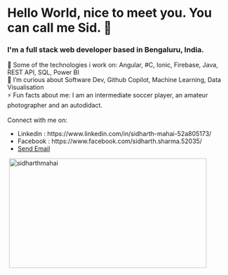 <h1>Hello World, nice to meet you. You can call me Sid. 👋</h1>
<h3>I'm a full stack web developer based in Bengaluru, India.</h3>

🔭 Some of the technologies i work on: Angular, #C, Ionic, Firebase, Java, REST API, SQL, Power BI
<br>
🌱 I’m curious about Software Dev, Github Copilot, Machine Learning, Data Visualisation
<br>
⚡ Fun facts about me: I am an intermediate soccer player, an amateur photographer and an autodidact.
<br><br>
Connect with me on: 
<ul>
  <li>Linkedin : https://www.linkedin.com/in/sidharth-mahai-52a805173/ </li>
  <li>Facebook : https://www.facebook.com/sidharth.sharma.52035/ </li>
  <li><a href = "mailto: sidharth.mahai.work@gmail.com">Send Email</a></li>
</ul>
<p>&nbsp;<img align="center" src="https://github-readme-stats.vercel.app/api?username=SidharthMahai&show_icons=true&title_color=ffffff&icon_color=bb2acf&text_color=ffffff&bg_color=151515" alt="sidharthmahai" width="450" height="250" /></p> 
